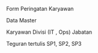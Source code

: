 Form Peringatan Karyawan

Data Master

Karyawan
Divisi (IT , Ops)
Jabatan

Teguran tertulis SP1, SP2, SP3
